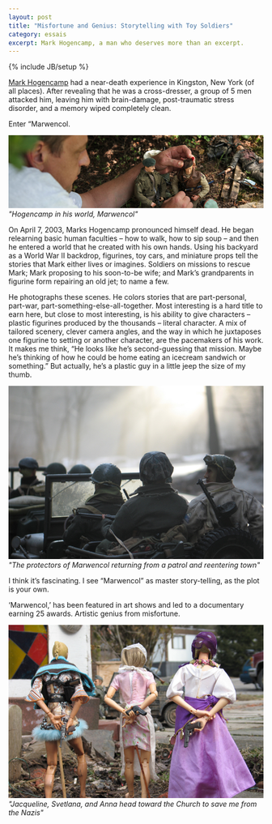 ```yaml
---
layout: post
title: "Misfortune and Genius: Storytelling with Toy Soldiers"
category: essais
excerpt: Mark Hogencamp, a man who deserves more than an excerpt.  
---
```

{% include JB/setup %}

[Mark Hogencamp](http://www.marwencol.com/) had a near-death experience in Kingston, New York (of all places). After revealing that he was a cross-dresser, a group of 5 men attacked him, leaving him with brain-damage, post-traumatic stress disorder, and a memory wiped completely clean.  

Enter “Marwencol.

![Hogencamp in his world, Marwencol](/assets/images/hogencamp-marwencol.jpg)  
_"Hogencamp in his world, Marwencol"_  

On April 7, 2003, Marks Hogencamp pronounced himself dead. He began relearning basic human faculties – how to walk, how to sip soup – and then he entered a world that he created with his own hands. Using his backyard as a World War II backdrop, figurines, toy cars, and miniature props tell the stories that Mark either lives or imagines. Soldiers on missions to rescue Mark; Mark proposing to his soon-to-be wife; and Mark’s grandparents in figurine form repairing an old jet; to name a few.  

He photographs these scenes. He colors stories that are part-personal, part-war, part-something-else-all-together. Most interesting is a hard title to earn here, but close to most interesting, is his ability to give characters – plastic figurines produced by the thousands – literal character. A mix of tailored scenery, clever camera angles, and the way in which he juxtaposes one figurine to setting or another character, are the pacemakers of his work. It makes me think, “He looks like he’s second-guessing that mission. Maybe he’s thinking of how he could be home eating an icecream sandwich or something.” But actually, he’s a plastic guy in a little jeep the size of my thumb.  

![The protectors of Marwencol returning from a patrol and reentering town](/assets/images/marwencol-patrol.jpg)  
_"The protectors of Marwencol returning from a patrol and reentering town"_    


I think it’s fascinating. I see “Marwencol” as master story-telling, as the plot is your own. 

‘Marwencol,’ has been featured in art shows and led to a documentary earning 25 awards. Artistic genius from misfortune.  

![Jacqueline, Svetlana, and Anna head toward the Church to save me from the Nazis](/assets/images/marwencol-women.jpg)  
_"Jacqueline, Svetlana, and Anna head toward the Church to save me from the Nazis"_